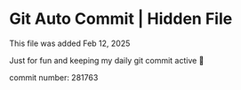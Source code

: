 # Git Auto Commit | Hidden File

This file was added Feb 12, 2025

Just for fun and keeping my daily git commit active 🤪

commit number: 281763
